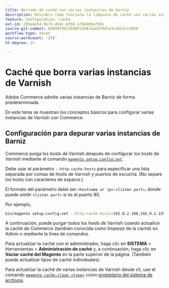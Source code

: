 ```yaml
---
title: Borrado de caché con varias instancias de barniz
description: Descubra cómo funciona la limpieza de caché con varias instancias de Barniz.
feature: Configuration, Cache
exl-id: 289a4e54-9e73-454c-bfb9-e78e405af56c
source-git-commit: 8d0d8f9822b88f2dd8cbae8f6d7e3cdb14cc4848
workflow-type: tm+mt
source-wordcount: '176'
ht-degree: 1%

---
```


# Caché que borra varias instancias de Varnish

Adobe Commerce admite varias instancias de Barniz de forma predeterminada.

En este tema se muestran los conceptos básicos para configurar varias instancias de Varnish con Commerce.

## Configuración para depurar varias instancias de Barniz

Commerce purga los hosts de Varnish después de configurar los hosts de Varnish mediante el comando [`magento setup:config:set`](../../installation/tutorials/deployment.md).

Debe usar el parámetro `--http-cache-hosts` para especificar una lista separada por comas de hosts de Varnish y puertos de escucha. (No separe los hosts con caracteres de espacio.)

El formato del parámetro debe ser `<hostname or ip>:<listen port>`, donde puede omitir `<listen port>` si es el puerto 80.

Por ejemplo,

```bash
bin/magento setup:config:set --http-cache-hosts=192.0.2.100,192.0.2.155:8080
```

A continuación, puede purgar todos los hosts de Varnish cuando actualice la caché de Commerce (también conocida como _limpieza_ de la caché) en Admin o mediante la línea de comandos.

Para actualizar la caché con el administrador, haga clic en **SISTEMA** > Herramientas > **Administración de caché** y, a continuación, haga clic en **Vaciar caché del Magento** en la parte superior de la página. (También puede actualizar tipos de caché individuales).

Para actualizar la caché de varias instancias de Varnish desde cli, use el comando [`magento cache:clean <type>`](../cli/manage-cache.md#clean-and-flush-cache-types) como [propietario del sistema de archivos](../../installation/prerequisites/file-system/overview.md).
